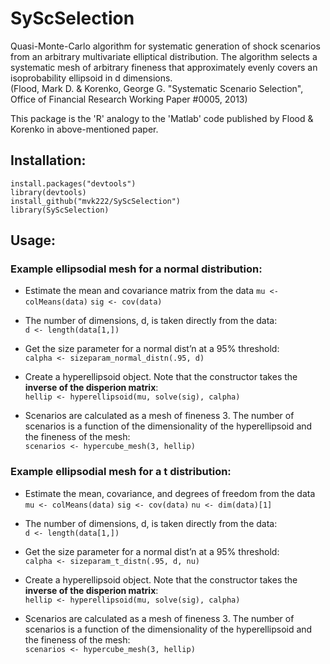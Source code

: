 # SyScSelection
Quasi-Monte-Carlo algorithm for systematic generation of shock scenarios from an arbitrary multivariate elliptical distribution. The algorithm selects a systematic mesh of arbitrary fineness that approximately evenly covers an isoprobability ellipsoid in d dimensions.<br />
(Flood, Mark D. &amp; Korenko, George G. "Systematic Scenario Selection", Office of Financial Research Working Paper #0005, 2013)

This package is the 'R' analogy to the 'Matlab' code published by Flood &amp; Korenko in above-mentioned paper.

## Installation:
```
install.packages("devtools")
library(devtools)
install_github("mvk222/SyScSelection")
library(SyScSelection)
```

## Usage:
### Example ellipsodial mesh for a normal distribution:
- Estimate the mean and covariance matrix from the data
```mu <- colMeans(data)```
```sig <- cov(data)```

- The number of dimensions, d, is taken directly from the data:<br />
```d <- length(data[1,])```

- Get the size parameter for a normal dist’n at a 95% threshold:<br />
```calpha <- sizeparam_normal_distn(.95, d)```

- Create a hyperellipsoid object. Note that the constructor takes the **inverse of the disperion matrix**:<br />
```hellip <- hyperellipsoid(mu, solve(sig), calpha)```

- Scenarios are calculated as a mesh of fineness 3. The number of scenarios is a function of the dimensionality of the hyperellipsoid and the fineness of the mesh:<br />
```scenarios <- hypercube_mesh(3, hellip)```

### Example ellipsodial mesh for a t distribution:
- Estimate the mean, covariance, and degrees of freedom from the data
```mu <- colMeans(data)```
```sig <- cov(data)```
```nu <- dim(data)[1]```

- The number of dimensions, d, is taken directly from the data:<br />
```d <- length(data[1,])```

- Get the size parameter for a normal dist’n at a 95% threshold:<br />
```calpha <- sizeparam_t_distn(.95, d, nu)```

- Create a hyperellipsoid object. Note that the constructor takes the **inverse of the disperion matrix**:<br />
```hellip <- hyperellipsoid(mu, solve(sig), calpha)```

- Scenarios are calculated as a mesh of fineness 3. The number of scenarios is a function of the dimensionality of the hyperellipsoid and the fineness of the mesh:<br />
```scenarios <- hypercube_mesh(3, hellip)```
